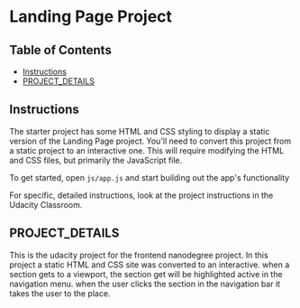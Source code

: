# Landing Page Project

## Table of Contents

* [Instructions](#instructions)
* [PROJECT_DETAILS](#PROJECT_DETAILS)

## Instructions

The starter project has some HTML and CSS styling to display a static version of the Landing Page project. You'll need to convert this project from a static project to an interactive one. This will require modifying the HTML and CSS files, but primarily the JavaScript file.

To get started, open `js/app.js` and start building out the app's functionality

For specific, detailed instructions, look at the project instructions in the Udacity Classroom.

## PROJECT_DETAILS
This is the udacity project for the frontend nanodegree project.
In this project a static HTML and CSS site was converted to an interactive. when a section gets to a viewport,  the section get will be highlighted active in the navigation menu.
when the user clicks the section in the navigation bar it takes the user to the place.
